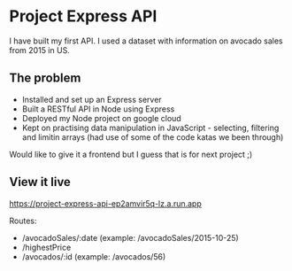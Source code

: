 # Project Express API

I have built my first API. I used a dataset with information on avocado sales from 2015 in US.  

## The problem

- Installed and set up an Express server
- Built a RESTful API in Node using Express
- Deployed my Node project on google cloud
- Kept on practising data manipulation in JavaScript - selecting, filtering and limitin arrays (had use of some of the code katas we been through)

Would like to give it a frontend but I guess that is for next project ;) 

## View it live

https://project-express-api-ep2amvir5q-lz.a.run.app

Routes: 
- /avocadoSales/:date (example: /avocadoSales/2015-10-25)
- /highestPrice
- /avocados/:id (example: /avocados/56)

